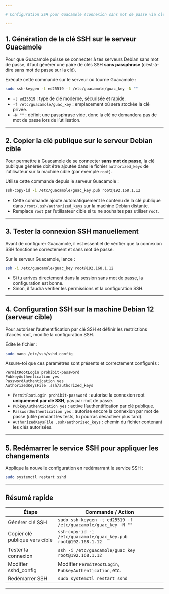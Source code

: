 ```yaml
---

# Configuration SSH pour Guacamole (connexion sans mot de passe via clé SSH)

---
```


## 1. Génération de la clé SSH sur le serveur Guacamole

Pour que Guacamole puisse se connecter à tes serveurs Debian sans mot de passe, il faut générer une paire de clés SSH **sans passphrase** (c’est-à-dire sans mot de passe sur la clé).

Exécute cette commande sur le serveur où tourne Guacamole :

```bash
sudo ssh-keygen -t ed25519 -f /etc/guacamole/guac_key -N ""
```

* `-t ed25519` : type de clé moderne, sécurisée et rapide.
* `-f /etc/guacamole/guac_key` : emplacement où sera stockée la clé privée.
* `-N ""` : définit une passphrase vide, donc la clé ne demandera pas de mot de passe lors de l’utilisation.

---

## 2. Copier la clé publique sur le serveur Debian cible

Pour permettre à Guacamole de se connecter **sans mot de passe**, la clé publique générée doit être ajoutée dans le fichier `authorized_keys` de l’utilisateur sur la machine cible (par exemple `root`).

Utilise cette commande depuis le serveur Guacamole :

```bash
ssh-copy-id -i /etc/guacamole/guac_key.pub root@192.168.1.12
```

* Cette commande ajoute automatiquement le contenu de la clé publique dans `/root/.ssh/authorized_keys` sur la machine Debian distante.
* Remplace `root` par l’utilisateur cible si tu ne souhaites pas utiliser `root`.

---

## 3. Tester la connexion SSH manuellement

Avant de configurer Guacamole, il est essentiel de vérifier que la connexion SSH fonctionne correctement et sans mot de passe.

Sur le serveur Guacamole, lance :

```bash
ssh -i /etc/guacamole/guac_key root@192.168.1.12
```

* Si tu arrives directement dans la session sans mot de passe, la configuration est bonne.
* Sinon, il faudra vérifier les permissions et la configuration SSH.

---

## 4. Configuration SSH sur la machine Debian 12 (serveur cible)

Pour autoriser l’authentification par clé SSH et définir les restrictions d’accès root, modifie la configuration SSH.

Édite le fichier :

```bash
sudo nano /etc/ssh/sshd_config
```

Assure-toi que ces paramètres sont présents et correctement configurés :

```
PermitRootLogin prohibit-password
PubkeyAuthentication yes
PasswordAuthentication yes
AuthorizedKeysFile .ssh/authorized_keys
```

* `PermitRootLogin prohibit-password` : autorise la connexion root **uniquement par clé SSH**, pas par mot de passe.
* `PubkeyAuthentication yes` : active l’authentification par clé publique.
* `PasswordAuthentication yes` : autorise encore la connexion par mot de passe (utile pendant les tests, tu pourras désactiver plus tard).
* `AuthorizedKeysFile .ssh/authorized_keys` : chemin du fichier contenant les clés autorisées.

---

## 5. Redémarrer le service SSH pour appliquer les changements

Applique la nouvelle configuration en redémarrant le service SSH :

```bash
sudo systemctl restart sshd
```

---

## Résumé rapide

| Étape                          | Commande / Action                                              |
| ------------------------------ | -------------------------------------------------------------- |
| Générer clé SSH                | `sudo ssh-keygen -t ed25519 -f /etc/guacamole/guac_key -N ""`  |
| Copier clé publique vers cible | `ssh-copy-id -i /etc/guacamole/guac_key.pub root@192.168.1.12` |
| Tester la connexion            | `ssh -i /etc/guacamole/guac_key root@192.168.1.12`             |
| Modifier sshd\_config          | Modifier `PermitRootLogin`, `PubkeyAuthentication`, etc.       |
| Redémarrer SSH                 | `sudo systemctl restart sshd`                                  |

---
